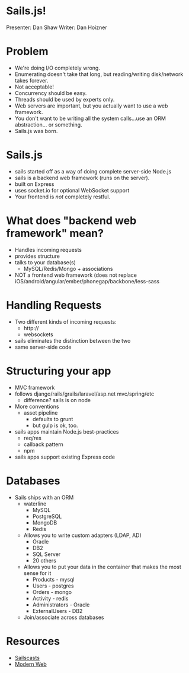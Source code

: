 Sails.js!
============
Presenter: Dan Shaw
Writer: Dan Hoizner

# Problem
* We're doing I/O completely wrong.
* Enumerating doesn't take that long, but reading/writing disk/network takes forever.
* Not acceptable!
* Concurrency should be easy.
* Threads should be used by experts only.
* Web servers are important, but you actually want to use a web framework.
* You don't want to be writing all the system calls...use an ORM abstraction... or something.
* Sails.js was born.

# Sails.js
* sails started off as a way of doing complete server-side Node.js
* sails is a backend web framework (runs on the server).
* built on Express
* uses socket.io for optional WebSocket support
* Your frontend is *not* completely restful.

# What does "backend web framework" mean?
* Handles incoming requests
* provides structure
* talks to your database(s)
  - MySQL/Redis/Mongo + associations
* NOT a frontend web framework (does not replace iOS/android/angular/ember/phonegap/backbone/less-sass

# Handling Requests
* Two different kinds of incoming requests:
  - http://
  - websockets
* sails eliminates the distinction between the two
* same server-side code

# Structuring your app
* MVC framework
* follows django/rails/grails/laravel/asp.net mvc/spring/etc
  - difference? sails is on node
* More conventions
  - asset pipeline
    - defaults to grunt
    - but gulp is ok, too.
* sails apps maintain Node.js best-practices
  - req/res
  - callback pattern
  - npm
* sails apps support existing Express code

# Databases
* Sails ships with an ORM
  - waterline
    - MySQL
    - PostgreSQL
    - MongoDB
    - Redis
  - Allows you to write custom adapters (LDAP, AD)
    - Oracle
    - DB2
    - SQL Server
    - 20 others
  - Allows you to put your data in the container that makes the most sense for it
    - Products - mysql
    - Users - postgres
    - Orders - mongo
    - Activity - redis
    - Administrators - Oracle
    - ExternalUsers - DB2
  - Join/associate across databases

# Resources
* [Sailscasts](http://irlnathan.github.io/sailscasts/)
* [Modern Web](http://modernweb.com/category/node-js/)
